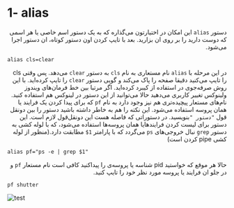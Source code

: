 # 1- alias

<div dir=rtl>

دستور `alias` این امکان در اختیارتون می‌گذاره که به یک دستور اسم خاصی یا هر اسمی که دوست دارید را بر روی ان بزارید. بعد با تایپ کردن اون دستور کوتاه، ان دستور اجرا می‌شود.
<div dir=ltr>

`alias cls=clear`

<div dir=rtl>

در این مرحله با `alias` نام مستعاری به نام `cls` به دستور `clear` می‌دهد. پس وقتی cls را تایپ می‌کنید دقیقا صفحه را پاک می‌کند و گویی دستور `clear` را تایپ کرده‌اید. با این روش صرفه‌جوی در استفاده از کیبرد کرده‌اید.
اگر مرتبا بین خط فرمان‌های ویندوز ولینوکس تغییر کاربری می‌دهید حالا می‌توانید از این دستور در لینوکس هم استفاده کنید. نام‌های مستعار پیچیده‌تری هم نیز وجود دارد به نام `pf` که برای پیدا کردن یک فرایند یا همان پروسه استفاده می‌شود. این نکته را هم به خاطر داشته باشید دستور را بین دونقل قول `"دستور "`بنویسید. در دستوراتی که فاصله هست این دونقل‌قول لازم است. این دستور برای لیست کردن فرایندها‌یا همان پروسه‌ها استفاده می‌شود، که با لوله کشی به دستور `grep` نبال خروجی‌های `ps` می‌گردد که با پارامتر `1$` مطابقت دارد.(منظور از لوله کشی pipe کردن است)


<div dir=ltr>

```
alias pf="ps -e | grep $1"
```


<div dir=rtl>

حالا هر موقع که خواستید pid شناسه یا پروسه‌ی را پیداکنید کافی است نام مستعار `pf` و در جلو ان فرایند یا پروسه مورد نظر خود را تایپ کنید.

<div dir=ltr>

```
pf shutter
```




![test](https://www.howtogeek.com/wp-content/uploads/2019/04/top_commands_01.png.pagespeed.ce.62P_lpZ4xD.png "pf shutter,command")

<div dir=rtl>



